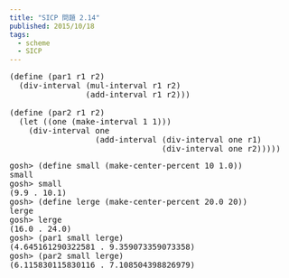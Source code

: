 ```yaml
---
title: "SICP 問題 2.14"
published: 2015/10/18
tags:
  - scheme
  - SICP
---
```



<pre class="code lang-scheme" data-lang="scheme" data-unlink><span class="synSpecial">(</span><span class="synStatement">define</span> <span class="synSpecial">(</span>par1 r1 r2<span class="synSpecial">)</span>
  <span class="synSpecial">(</span>div-interval <span class="synSpecial">(</span>mul-interval r1 r2<span class="synSpecial">)</span>
                <span class="synSpecial">(</span>add-interval r1 r2<span class="synSpecial">)))</span>

<span class="synSpecial">(</span><span class="synStatement">define</span> <span class="synSpecial">(</span>par2 r1 r2<span class="synSpecial">)</span>
  <span class="synSpecial">(</span><span class="synStatement">let</span> <span class="synSpecial">((</span>one <span class="synSpecial">(</span>make-interval <span class="synConstant">1</span> <span class="synConstant">1</span><span class="synSpecial">)))</span>
    <span class="synSpecial">(</span>div-interval one
                  <span class="synSpecial">(</span>add-interval <span class="synSpecial">(</span>div-interval one r1<span class="synSpecial">)</span>
                                <span class="synSpecial">(</span>div-interval one r2<span class="synSpecial">)))))</span>
</pre>




<pre class="code" data-lang="" data-unlink>gosh&gt; (define small (make-center-percent 10 1.0))
small
gosh&gt; small
(9.9 . 10.1)
gosh&gt; (define lerge (make-center-percent 20.0 20))
lerge
gosh&gt; lerge
(16.0 . 24.0)
gosh&gt; (par1 small lerge)
(4.645161290322581 . 9.359073359073358)
gosh&gt; (par2 small lerge)
(6.115830115830116 . 7.108504398826979)</pre>


